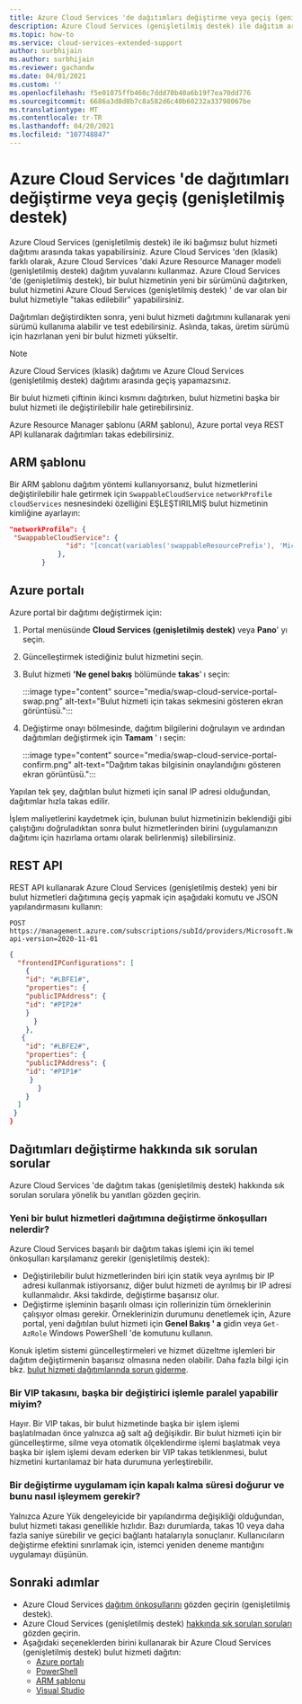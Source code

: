 ```yaml
---
title: Azure Cloud Services 'de dağıtımları değiştirme veya geçiş (genişletilmiş destek)
description: Azure Cloud Services (genişletilmiş destek) ile dağıtım arasında geçiş yapmayı veya geçişi yapmayı öğrenin.
ms.topic: how-to
ms.service: cloud-services-extended-support
author: surbhijain
ms.author: surbhijain
ms.reviewer: gachandw
ms.date: 04/01/2021
ms.custom: ''
ms.openlocfilehash: f5e01075ffb460c7ddd70b40a6b19f7ea70dd776
ms.sourcegitcommit: 6686a3d8d8b7c8a582d6c40b60232a33798067be
ms.translationtype: MT
ms.contentlocale: tr-TR
ms.lasthandoff: 04/20/2021
ms.locfileid: "107748847"
---
```

# <a name="swap-or-switch-deployments-in-azure-cloud-services-extended-support"></a>Azure Cloud Services 'de dağıtımları değiştirme veya geçiş (genişletilmiş destek)

Azure Cloud Services (genişletilmiş destek) ile iki bağımsız bulut hizmeti dağıtımı arasında takas yapabilirsiniz. Azure Cloud Services 'den (klasik) farklı olarak, Azure Cloud Services 'daki Azure Resource Manager modeli (genişletilmiş destek) dağıtım yuvalarını kullanmaz. Azure Cloud Services 'de (genişletilmiş destek), bir bulut hizmetinin yeni bir sürümünü dağıtırken, bulut hizmetini Azure Cloud Services (genişletilmiş destek) ' de var olan bir bulut hizmetiyle "takas edilebilir" yapabilirsiniz.

Dağıtımları değiştirdikten sonra, yeni bulut hizmeti dağıtımını kullanarak yeni sürümü kullanıma alabilir ve test edebilirsiniz. Aslında, takas, üretim sürümü için hazırlanan yeni bir bulut hizmeti yükseltir.

> [!NOTE]
> Azure Cloud Services (klasik) dağıtımı ve Azure Cloud Services (genişletilmiş destek) dağıtımı arasında geçiş yapamazsınız.

Bir bulut hizmeti çiftinin ikinci kısmını dağıtırken, bulut hizmetini başka bir bulut hizmeti ile değiştirilebilir hale getirebilirsiniz.

Azure Resource Manager şablonu (ARM şablonu), Azure portal veya REST API kullanarak dağıtımları takas edebilirsiniz.

## <a name="arm-template"></a>ARM şablonu

Bir ARM şablonu dağıtım yöntemi kullanıyorsanız, bulut hizmetlerini değiştirilebilir hale getirmek için `SwappableCloudService` `networkProfile` `cloudServices` nesnesindeki özelliğini EŞLEŞTIRILMIŞ bulut hizmetinin kimliğine ayarlayın:

```json
"networkProfile": {
 "SwappableCloudService": {
              "id": "[concat(variables('swappableResourcePrefix'), 'Microsoft.Compute/cloudServices/', parameters('cloudServicesToBeSwappedWith'))]"
            },
        }
```

## <a name="azure-portal"></a>Azure portalı

Azure portal bir dağıtımı değiştirmek için:

1. Portal menüsünde **Cloud Services (genişletilmiş destek)** veya **Pano**' yı seçin.
1. Güncelleştirmek istediğiniz bulut hizmetini seçin.
1. Bulut hizmeti **'Ne genel bakış** bölümünde **takas**' ı seçin:

   :::image type="content" source="media/swap-cloud-service-portal-swap.png" alt-text="Bulut hizmeti için takas sekmesini gösteren ekran görüntüsü.":::

1. Değiştirme onayı bölmesinde, dağıtım bilgilerini doğrulayın ve ardından dağıtımları değiştirmek için **Tamam** ' ı seçin:

   :::image type="content" source="media/swap-cloud-service-portal-confirm.png" alt-text="Dağıtım takas bilgisinin onaylandığını gösteren ekran görüntüsü.":::

Yapılan tek şey, dağıtılan bulut hizmeti için sanal IP adresi olduğundan, dağıtımlar hızla takas edilir.

İşlem maliyetlerini kaydetmek için, bulunan bulut hizmetinizin beklendiği gibi çalıştığını doğruladıktan sonra bulut hizmetlerinden birini (uygulamanızın dağıtımı için hazırlama ortamı olarak belirlenmiş) silebilirsiniz.

## <a name="rest-api"></a>REST API

REST API kullanarak Azure Cloud Services (genişletilmiş destek) yeni bir bulut hizmetleri dağıtımına geçiş yapmak için aşağıdaki komutu ve JSON yapılandırmasını kullanın:

```http
POST https://management.azure.com/subscriptions/subId/providers/Microsoft.Network/locations/region/setLoadBalancerFrontendPublicIpAddresses?api-version=2020-11-01
```

```json
{
  "frontendIPConfigurations": [
    {
    "id": "#LBFE1#",
    "properties": {
    "publicIPAddress": {
    "id": "#PIP2#"
    }
      }
    },
   {
    "id": "#LBFE2#",
    "properties": {
    "publicIPAddress": {
    "id": "#PIP1#"
     }
       }
    }
  ]
 }
}
```

## <a name="common-questions-about-swapping-deployments"></a>Dağıtımları değiştirme hakkında sık sorulan sorular

Azure Cloud Services 'de dağıtım takas (genişletilmiş destek) hakkında sık sorulan sorulara yönelik bu yanıtları gözden geçirin.

### <a name="what-are-the-prerequisites-for-swapping-to-a-new-cloud-services-deployment"></a>Yeni bir bulut hizmetleri dağıtımına değiştirme önkoşulları nelerdir?

Azure Cloud Services başarılı bir dağıtım takas işlemi için iki temel önkoşulları karşılamanız gerekir (genişletilmiş destek):

* Değiştirilebilir bulut hizmetlerinden biri için statik veya ayrılmış bir IP adresi kullanmak istiyorsanız, diğer bulut hizmeti de ayrılmış bir IP adresi kullanmalıdır. Aksi takdirde, değiştirme başarısız olur.
* Değiştirme işleminin başarılı olması için rollerinizin tüm örneklerinin çalışıyor olması gerekir. Örneklerinizin durumunu denetlemek için, Azure portal, yeni dağıtılan bulut hizmeti için **Genel Bakış ' a** gidin veya `Get-AzRole` Windows PowerShell 'de komutunu kullanın.

Konuk işletim sistemi güncelleştirmeleri ve hizmet düzeltme işlemleri bir dağıtım değiştirmenin başarısız olmasına neden olabilir. Daha fazla bilgi için bkz. [bulut hizmeti dağıtımlarında sorun giderme](../cloud-services/cloud-services-troubleshoot-deployment-problems.md).

### <a name="can-i-make-a-vip-swap-in-parallel-with-another-mutating-operation"></a>Bir VIP takasını, başka bir değiştirici işlemle paralel yapabilir miyim?

Hayır. Bir VIP takas, bir bulut hizmetinde başka bir işlem işlemi başlatılmadan önce yalnızca ağ salt ağ değişikdir. Bir bulut hizmeti için bir güncelleştirme, silme veya otomatik ölçeklendirme işlemi başlatmak veya başka bir işlem işlemi devam ederken bir VIP takas tetiklenmesi, bulut hizmetini kurtarılamaz bir hata durumuna yerleştirebilir.

### <a name="does-a-swap-incur-downtime-for-my-application-and-how-should-i-handle-it"></a>Bir değiştirme uygulamam için kapalı kalma süresi doğurur ve bunu nasıl işleymem gerekir?

Yalnızca Azure Yük dengeleyicide bir yapılandırma değişikliği olduğundan, bulut hizmeti takası genellikle hızlıdır. Bazı durumlarda, takas 10 veya daha fazla saniye sürebilir ve geçici bağlantı hatalarıyla sonuçlanır. Kullanıcıların değiştirme efektini sınırlamak için, istemci yeniden deneme mantığını uygulamayı düşünün.

## <a name="next-steps"></a>Sonraki adımlar 

* Azure Cloud Services [dağıtım önkoşullarını](deploy-prerequisite.md) gözden geçirin (genişletilmiş destek).
* Azure Cloud Services (genişletilmiş destek) [hakkında sık sorulan soruları](faq.md) gözden geçirin.
* Aşağıdaki seçeneklerden birini kullanarak bir Azure Cloud Services (genişletilmiş destek) bulut hizmeti dağıtın:
  * [Azure portalı](deploy-portal.md)
  * [PowerShell](deploy-powershell.md)
  * [ARM şablonu](deploy-template.md)
  * [Visual Studio](deploy-visual-studio.md)
